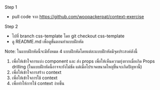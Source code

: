 Step 1
- pull code จาก https://github.com/woopackerpat/context-exercise

Step 2
- ไปที่ branch css-template โดย git checkout css-template
- ดู README.md เพื่อดูขั้นตอนทำแบบฝึกหัด

Note: ในแบบฝึกหัดนี้จะมีทั้งหมด 4 แบบฝึกหัดโดยแต่ละแบบฝึกหัดมีจุดประสงค์ดังนี้
1. เพื่อให้เข้าใจการแบ่ง component และ ส่ง props เพื่อให้เห็นความยุ่งยากเมื่อเกิด Props drilling (ในแบบฝึกหัดนี้อาจจะยังไม่ชัด แต่เมื่อโปรเจคขนาดใหญ่ขึ้นจะเกิดปัญหานี้)
2. เพื่อให้เข้าใจการสร้าง context
3. เพื่อให้เข้าใจการใช้ context
4. เพื่อทำให้การใช้ context ง่ายขึ้น
